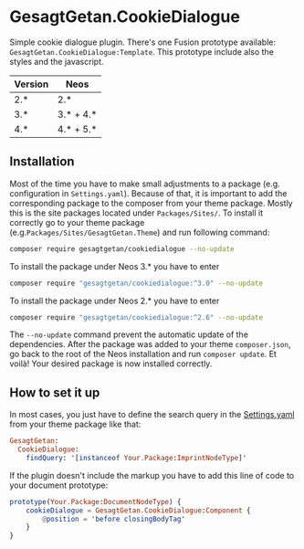 # GesagtGetan.CookieDialogue

Simple cookie dialogue plugin. There's one Fusion prototype available: `GesagtGetan.CookieDialogue:Template`. This prototype include also the styles and the javascript.

| Version | Neos        |
| ------- | ----------- |
| 2.\*    | 2.\*        |
| 3.\*    | 3.\* + 4.\* |
| 4.\*    | 4.\* + 5.\* |

## Installation

Most of the time you have to make small adjustments to a package (e.g. configuration in `Settings.yaml`). Because of that, it is important to add the corresponding package to the composer from your theme package. Mostly this is the site packages located under `Packages/Sites/`. To install it correctly go to your theme package (e.g.`Packages/Sites/GesagtGetan.Theme`) and run following command:

```bash
composer require gesagtgetan/cookiedialogue --no-update
```

To install the package under Neos 3.\* you have to enter

```bash
composer require "gesagtgetan/cookiedialogue:^3.0" --no-update
```

To install the package under Neos 2.\* you have to enter

```bash
composer require "gesagtgetan/cookiedialogue:^2.6" --no-update
```

The `--no-update` command prevent the automatic update of the dependencies. After the package was added to your theme `composer.json`, go back to the root of the Neos installation and run `composer update`. Et voilà! Your desired package is now installed correctly.

## How to set it up

In most cases, you just have to define the search query in the [Settings.yaml](Configuration/Settings.yaml) from your theme package like that:

```elm
GesagtGetan:
  CookieDialogue:
    findQuery: '[instanceof Your.Package:ImprintNodeType]'
```

If the plugin doesn't include the markup you have to add this line of code to your document prototype:

```elm
prototype(Your.Package:DocumentNodeType) {
    cookieDialogue = GesagtGetan.CookieDialogue:Component {
        @position = 'before closingBodyTag'
    }
}
```
